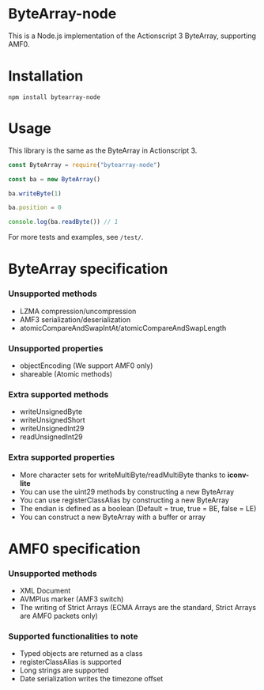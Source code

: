 # ByteArray-node

This is a Node.js implementation of the Actionscript 3 ByteArray, supporting AMF0.

# Installation

`npm install bytearray-node`

# Usage

This library is the same as the ByteArray in Actionscript 3.

```javascript
const ByteArray = require("bytearray-node")

const ba = new ByteArray()

ba.writeByte(1)

ba.position = 0

console.log(ba.readByte()) // 1
```

For more tests and examples, see `/test/`.

# ByteArray specification

### Unsupported methods
- LZMA compression/uncompression
- AMF3 serialization/deserialization
- atomicCompareAndSwapIntAt/atomicCompareAndSwapLength

### Unsupported properties
- objectEncoding (We support AMF0 only)
- shareable (Atomic methods)

### Extra supported methods
- writeUnsignedByte
- writeUnsignedShort
- writeUnsignedInt29
- readUnsignedInt29

### Extra supported properties
- More character sets for writeMultiByte/readMultiByte thanks to **iconv-lite**
- You can use the uint29 methods by constructing a new ByteArray
- You can use registerClassAlias by constructing a new ByteArray
- The endian is defined as a boolean (Default = true, true = BE, false = LE)
- You can construct a new ByteArray with a buffer or array

# AMF0 specification

### Unsupported methods
- XML Document
- AVMPlus marker (AMF3 switch)
- The writing of Strict Arrays (ECMA Arrays are the standard, Strict Arrays are AMF0 packets only)

### Supported functionalities to note
- Typed objects are returned as a class
- registerClassAlias is supported
- Long strings are supported
- Date serialization writes the timezone offset
